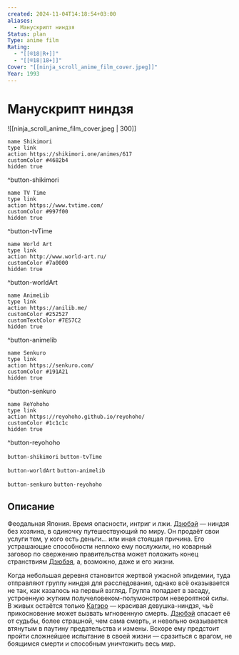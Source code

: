 ```yaml
---
created: 2024-11-04T14:18:54+03:00
aliases:
  - Манускрипт ниндзя
Status: plan
Type: anime film
Rating:
  - "[[®️18|R+]]"
  - "[[®️18|18+]]"
Cover: "[[ninja_scroll_anime_film_cover.jpeg]]"
Year: 1993
---
```


# Манускрипт ниндзя

![[ninja_scroll_anime_film_cover.jpeg | 300]]

```button
name Shikimori
type link
action https://shikimori.one/animes/617
customColor #4682b4
hidden true
```
^button-shikimori

```button
name TV Time
type link
action https://www.tvtime.com/
customColor #997f00
hidden true
```
^button-tvTime

```button
name World Art
type link
action http://www.world-art.ru/
customColor #7a0000
hidden true
```
^button-worldArt

```button
name AnimeLib
type link
action https://anilib.me/
customColor #252527
customTextColor #7E57C2
hidden true
```
^button-animelib

```button
name Senkuro
type link
action https://senkuro.com/
customColor #191A21
hidden true
```
^button-senkuro

```button
name ReYohoho
type link
action https://reyohoho.github.io/reyohoho/
customColor #1c1c1c
hidden true
```
^button-reyohoho

`button-shikimori` `button-tvTime`

`button-worldArt` `button-animelib`

`button-senkuro` `button-reyohoho`

## Описание

Феодальная Япония. Время опасности, интриг и лжи. [Дзюбэй](https://shikimori.one/characters/4394-jubei-kibagami) — ниндзя без хозяина, в одиночку путешествующий по миру. Он продаёт свои услуги тем, у кого есть деньги... или иная стоящая причина. Его устрашающие способности неплохо ему послужили, но коварный заговор по свержению правительства может положить конец странствиям [Дзюбэя](https://shikimori.one/characters/4394-jubei-kibagami), а, возможно, даже и его жизни.

Когда небольшая деревня становится жертвой ужасной эпидемии, туда отправляют группу ниндзя для расследования, однако всё оказывается не так, как казалось на первый взгляд. Группа попадает в засаду, устроенную жутким получеловеком-полумонстром невероятной силы. В живых остаётся только [Кагэро](https://shikimori.one/characters/12173-kagero) — красивая девушка-ниндзя, чьё прикосновение может вызвать мгновенную смерть. [Дзюбэй](https://shikimori.one/characters/4394-jubei-kibagami) спасает её от судьбы, более страшной, чем сама смерть, и невольно оказывается втянутым в паутину предательства и измены. Вскоре ему предстоит пройти сложнейшее испытание в своей жизни — сразиться с врагом, не боящимся смерти и способным уничтожить весь мир.
